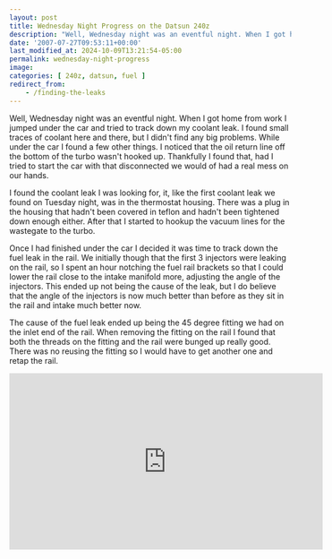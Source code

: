 ```yaml
---
layout: post
title: Wednesday Night Progress on the Datsun 240z
description: "Well, Wednesday night was an eventful night. When I got home from work I  jumped under the car and tried to track down my coolant leak"
date: '2007-07-27T09:53:11+00:00'
last_modified_at: 2024-10-09T13:21:54-05:00
permalink: wednesday-night-progress
image: 
categories: [ 240z, datsun, fuel ]
redirect_from: 
    - /finding-the-leaks
---
```

Well, Wednesday night was an eventful night. When I got home from work I  jumped under the car and tried to track down my coolant leak. I found small  traces of coolant here and there, but I didn't find any big problems. While  under the car I found a few other things. I noticed that the oil return line off  the bottom of the turbo wasn't hooked up. Thankfully I found that, had I tried  to start the car with that disconnected we would of had a real mess on our  hands.

I found the coolant leak I was looking for, it, like the first coolant leak  we found on Tuesday night, was in the thermostat housing. There was a plug in  the housing that hadn't been covered in teflon and hadn't been tightened down  enough either. After that I started to hookup the vacuum lines for the wastegate  to the turbo.

Once I had finished under the car I decided it was time to track down the  fuel leak in the rail. We initially though that the first 3 injectors were  leaking on the rail, so I spent an hour notching the fuel rail brackets so that  I could lower the rail close to the intake manifold more, adjusting the angle of  the injectors. This ended up not being the cause of the leak, but I do believe  that the angle of the injectors is now much better than before as they sit in  the rail and intake much better now.

The cause of the fuel leak ended up being the 45 degree fitting we had on the  inlet end of the rail. When removing the fitting on the rail I found that both  the threads on the fitting and the rail were bunged up really good. There was no reusing the fitting so I would have to get another one and retap the rail.


<iframe width="560" height="315" src="https://www.youtube.com/embed/URmn1lSll2U?si=EkPTY0F9lLL_SJK6" title="YouTube video player" frameborder="0" allow="accelerometer; autoplay; clipboard-write; encrypted-media; gyroscope; picture-in-picture; web-share" referrerpolicy="strict-origin-when-cross-origin" allowfullscreen></iframe>



